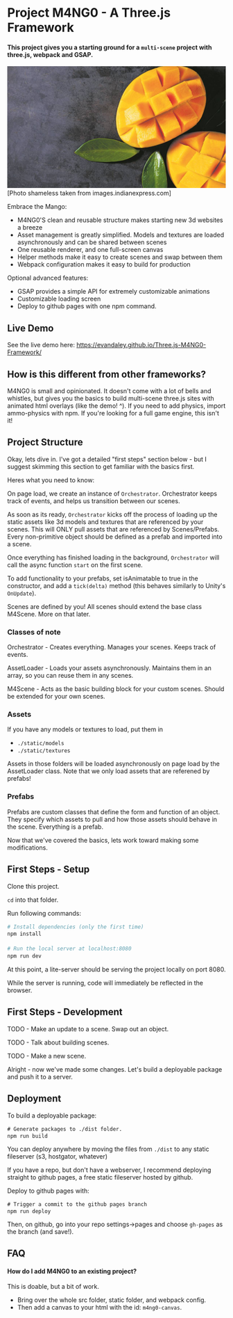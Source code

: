 # Project M4NG0 - A Three.js Framework
#### This project gives you a starting ground for a `multi-scene` project with three.js, webpack and GSAP.

![portal image](mango.jpg)
[Photo shameless taken from images.indianexpress.com]

Embrace the Mango:
- M4NG0'S clean and reusable structure makes starting new 3d websites a breeze
- Asset management is greatly simplified. Models and textures are loaded asynchronously and can be shared between scenes
- One reusable renderer, and one full-screen canvas
- Helper methods make it easy to create scenes and swap between them
- Webpack configuration makes it easy to build for production

Optional advanced features:
- GSAP provides a simple API for extremely customizable animations
- Customizable loading screen
- Deploy to github pages with one npm command.

## Live Demo
See the live demo here: https://evandaley.github.io/Three.js-M4NG0-Framework/

## How is this different from other frameworks?
M4NG0 is small and opinionated. It doesn't come with a lot of bells and whistles, but gives you the basics to build multi-scene three.js sites with animated html overlays (like the demo! ^). If you need to add physics, import ammo-physics with npm. If you're looking for a full game engine, this isn't it!

## Project Structure
Okay, lets dive in. I've got a detailed "first steps" section below - but I suggest skimming this section to get familiar with the basics first.

Heres what you need to know:

On page load, we create an instance of `Orchestrator`. Orchestrator keeps track of events, and helps us transition between our scenes. 

As soon as its ready, `Orchestrator` kicks off the process of loading up the static assets like 3d models and textures that are referenced by your scenes. This will ONLY pull assets that are referenced by Scenes/Prefabs. Every non-primitive object should be defined as a prefab and imported into a scene.

Once everything has finished loading in the background, `Orchestrator` will call the async function `start` on the first scene.

To add functionality to your prefabs, set isAnimatable to true in the constructor, and add a `tick(delta)` method (this behaves similarly to Unity's `OnUpdate`).

Scenes are defined by you! All scenes should extend the base class M4Scene. More on that later.

### Classes of note
Orchestrator - Creates everything. Manages your scenes. Keeps track of events.

AssetLoader - Loads your assets asynchronously. Maintains them in an array, so you can reuse them in any scenes.

M4Scene - Acts as the basic building block for your custom scenes. Should be extended for your own scenes.

### Assets
If you have any models or textures to load, put them in 
- `./static/models`
- `./static/textures`

Assets in those folders will be loaded asynchronously on page load by the AssetLoader class. Note that we only load assets that are referened by prefabs!

### Prefabs
Prefabs are custom classes that define the form and function of an object. They specify which assets to pull and how those assets should behave in the scene. Everything is a prefab. 

Now that we've covered the basics, lets work toward making some modifications.

## First Steps - Setup
Clone this project.

`cd` into that folder.

Run following commands:

``` bash
# Install dependencies (only the first time)
npm install

# Run the local server at localhost:8080
npm run dev
```
At this point, a lite-server should be serving the project locally on port 8080.

While the server is running, code will immediately be reflected in the browser.

## First Steps - Development
TODO - Make an update to a scene. Swap out an object.

TODO - Talk about building scenes.

TODO - Make a new scene.

Alright - now we've made some changes. Let's build a deployable package and push it to a server.

## Deployment
To build a deployable package:
```
# Generate packages to ./dist folder.
npm run build
```
You can deploy anywhere by moving the files from `./dist` to any static fileserver (s3, hostgator, whatever)

If you have a repo, but don't have a webserver, I recommend deploying straight to github pages, a free static fileserver hosted by github. 

Deploy to github pages with:
```
# Trigger a commit to the github pages branch
npm run deploy
```
Then, on github, go into your repo settings->pages and choose `gh-pages` as the branch (and save!).

## FAQ
#### How do I add M4NG0 to an existing project?
This is doable, but a bit of work.
- Bring over the whole src folder, static folder, and webpack config.
- Then add a canvas to your html with the id: `m4ng0-canvas`.